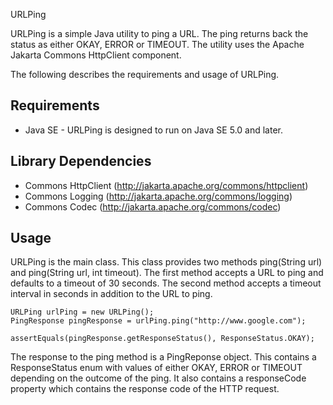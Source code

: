 URLPing 

URLPing is a simple Java utility to ping a URL. The ping returns back the status as either OKAY, ERROR or TIMEOUT. 
The utility uses the Apache Jakarta Commons HttpClient component.

The following describes the requirements and usage of URLPing.

Requirements
------------
* Java SE - URLPing is designed to run on Java SE 5.0 and later. 


Library Dependencies
--------------------
* Commons HttpClient (http://jakarta.apache.org/commons/httpclient)
* Commons Logging (http://jakarta.apache.org/commons/logging)
* Commons Codec (http://jakarta.apache.org/commons/codec)


Usage
-----
URLPing is the main class. This class provides two methods ping(String url) and ping(String url, int timeout). The first method accepts a URL to ping and defaults to a timeout of 30 seconds. The second method accepts a timeout interval in seconds in addition to the URL to ping.

    URLPing urlPing = new URLPing();
    PingResponse pingResponse = urlPing.ping("http://www.google.com");
            
    assertEquals(pingResponse.getResponseStatus(), ResponseStatus.OKAY);

The response to the ping method is a PingReponse object. This contains a ResponseStatus enum with values of either OKAY, ERROR or TIMEOUT depending on the outcome of the ping. It also contains a responseCode property which contains the response code of the HTTP request.
